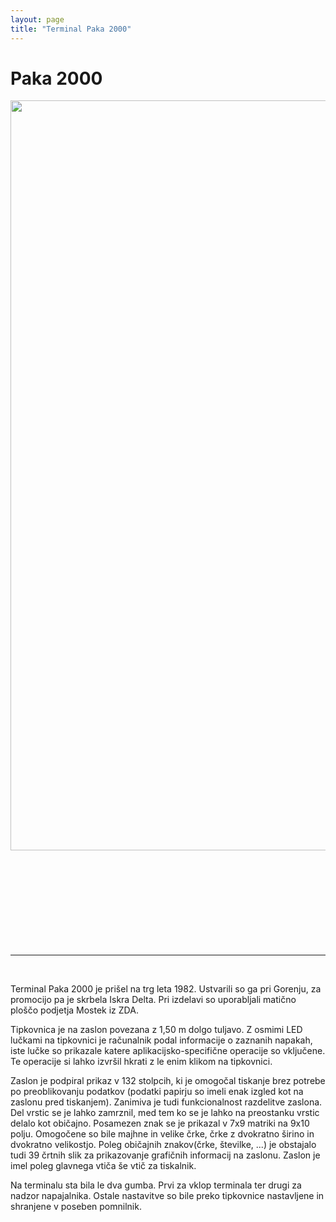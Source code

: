 ```yaml
---
layout: page
title: "Terminal Paka 2000"
---
```


# Paka 2000

<img style="height: 30vh;" src="{{site.url}}/SloRaDe/assets/img/Paka/paka2000.jpg">

<br>
<br>
<br>
<br>
<br>
<br>
<br>
<br>
<br>
<br>

------

<br>

Terminal Paka 2000 je prišel na trg leta 1982. Ustvarili so ga pri Gorenju, za promocijo pa je skrbela Iskra Delta.
Pri izdelavi so uporabljali matično ploščo podjetja Mostek iz ZDA.

Tipkovnica je na zaslon povezana z 1,50 m dolgo tuljavo. Z osmimi LED lučkami na tipkovnici je računalnik podal
informacije o zaznanih napakah, iste lučke so prikazale katere aplikacijsko-specifične operacije so vključene.
Te operacije si lahko izvršil hkrati z le enim klikom na tipkovnici.

Zaslon je podpiral prikaz v 132 stolpcih, ki je omogočal tiskanje brez potrebe po preoblikovanju podatkov
(podatki papirju so imeli enak izgled kot na zaslonu pred tiskanjem). Zanimiva je tudi funkcionalnost razdelitve zaslona.
Del vrstic se je lahko zamrznil, med tem ko se je lahko na preostanku vrstic delalo kot običajno. Posamezen znak se je
prikazal v 7x9 matriki na 9x10 polju. Omogočene so bile majhne in velike črke, črke z dvokratno širino in dvokratno
velikostjo. Poleg običajnih znakov(črke, številke, ...) je obstajalo tudi 39 črtnih slik za prikazovanje grafičnih
informacij na zaslonu. Zaslon je imel poleg glavnega vtiča še vtič za tiskalnik.

Na terminalu sta bila le dva gumba. Prvi za vklop terminala ter drugi za nadzor napajalnika. Ostale nastavitve so bile
preko tipkovnice nastavljene in shranjene v poseben pomnilnik.
